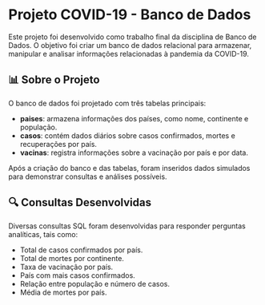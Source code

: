 # Projeto COVID-19 - Banco de Dados

Este projeto foi desenvolvido como trabalho final da disciplina de Banco de Dados. O objetivo foi criar um banco de dados relacional para armazenar, manipular e analisar informações relacionadas à pandemia da COVID-19.

## 📊 Sobre o Projeto

O banco de dados foi projetado com três tabelas principais:

- **paises**: armazena informações dos países, como nome, continente e população.
- **casos**: contém dados diários sobre casos confirmados, mortes e recuperações por país.
- **vacinas**: registra informações sobre a vacinação por país e por data.

Após a criação do banco e das tabelas, foram inseridos dados simulados para demonstrar consultas e análises possíveis.

## 🔍 Consultas Desenvolvidas

Diversas consultas SQL foram desenvolvidas para responder perguntas analíticas, tais como:

- Total de casos confirmados por país.
- Total de mortes por continente.
- Taxa de vacinação por país.
- País com mais casos confirmados.
- Relação entre população e número de casos.
- Média de mortes por país.
